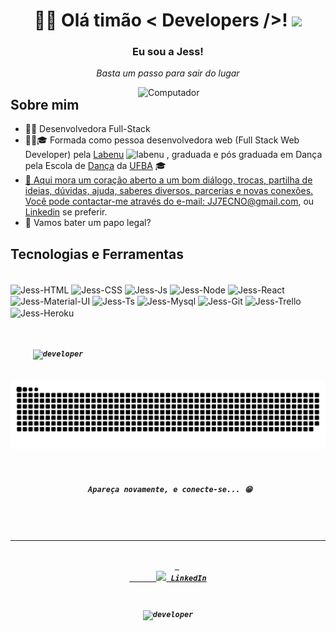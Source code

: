 
<div align='center'>
<h1 align='center'> 
  👋💎 Olá timão < Developers />! <img src="https://github.com/rajput2107/rajput2107/blob/master/Assets/Earth.gif" width="24px"/>

  <h3 align='center'> Eu sou a Jess!</h3>
  </h1>
 <p align='center'><i>Basta um passo para sair do lugar</i></p>
</div>


<img src="https://sp-ao.shortpixel.ai/client/to_webp,q_glossy,ret_img,w_800/https://deploystore.com.br/wp-content/uploads/2020/04/mulher-programando-capa.png" min-width="300px" max-width="300px" width="300px" align="right" alt="Computador">

## Sobre mim

- 🧑‍💻 Desenvolvedora Full-Stack
- 👩‍💻🎓 Formada como pessoa desenvolvedora web (Full Stack Web Developer) pela [Labenu](https://www.labenu.com.br/)  <img src="https://uploads-ssl.webflow.com/5e790d30d198385b09366d8f/5eab0f1225c2d474a92656df_fav2_LabeNu_.png" alt="labenu" width="30" height="30"/> </a>, graduada e pós graduada em Dança pela Escola de [Dança](http://www.danca.ufba.br/en) da [UFBA](https://www.ufba.br/) 🎓 <a href="https://www.labenu.com.br/" target="_blank">
- 💌 Aqui mora um coração aberto a um bom diálogo, trocas, partilha de ideias, dúvidas, ajuda, saberes diversos, parcerias e novas conexões. Você pode contactar-me através do e-mail: JJ7ECNO@gmail.com, ou [Linkedin](https://www.linkedin.com/in/jessica-damaceno/) se preferir. 
- 💬 Vamos bater um papo legal?

## Tecnologias e Ferramentas

<div style="display: inline_block"><br>
  <img align="center" alt="Jess-HTML" height="30" width="40" src="https://cdn.jsdelivr.net/gh/devicons/devicon/icons/html5/html5-original.svg">
  <img align="center" alt="Jess-CSS" height="30" width="40" src="https://cdn.jsdelivr.net/gh/devicons/devicon/icons/css3/css3-original.svg">
  <img align="center" alt="Jess-Js" height="30" width="40" src="https://cdn.jsdelivr.net/gh/devicons/devicon/icons/javascript/javascript-original.svg">
  <img align="center" alt="Jess-Node" height="30" width="40" src="https://cdn.jsdelivr.net/gh/devicons/devicon/icons/nodejs/nodejs-original.svg">
  <img align="center" alt="Jess-React" height="30" width="40" src="https://cdn.jsdelivr.net/gh/devicons/devicon/icons/react/react-original.svg">
  <img align="center" alt="Jess-Material-UI" height="30" width="40" src="https://cdn.jsdelivr.net/gh/devicons/devicon/icons/materialui/materialui-original.svg">
  <img align="center" alt="Jess-Ts" height="30" width="40" src="https://cdn.jsdelivr.net/gh/devicons/devicon/icons/typescript/typescript-original.svg">
  <img align="center" alt="Jess-Mysql" height="30" width="40" src="https://cdn.jsdelivr.net/gh/devicons/devicon/icons/mysql/mysql-original.svg">
  <img align="center" alt="Jess-Git" height="30" width="40" src="https://cdn.jsdelivr.net/gh/devicons/devicon/icons/git/git-original.svg">
  <img align="center" alt="Jess-Trello" height="30" width="40" src="https://cdn.jsdelivr.net/gh/devicons/devicon/icons/trello/trello-plain.svg">
  <img align="center" alt="Jess-Heroku" height="30" width="40" src="https://cdn.jsdelivr.net/gh/devicons/devicon/icons/heroku/heroku-plain.svg">
</div>

##

<!-- ![Snake animation](https://raw.githubusercontent.com/Platane/snk/output/github-contribution-grid-snake.svg) -->
<!--   </code> -->

 <h5 align='left'>
   <code>
     <img src="https://as2.ftcdn.net/v2/jpg/04/22/99/39/1000_F_422993928_XW7FZI9sFEnXpSq9lXXdNgYyfRqK4DVS.jpg" min-width="125px" max-width="125px" width="125px"  alt="developer">
   </code>
    <code align='right'>
 <img src="https://raw.githubusercontent.com/Platane/snk/output/github-contribution-grid-snake.svg" min-width="840px" max-width="840px" width="840px" align="right" alt="Computador">
  </code>
 </h5>
  
  <br/>
  
<code>
<h5 align="center">
  
<div align='center'>
  <p> Apareça novamente, e conecte-se... 😁</p>
</div>
  </code> 
<hr />

  <code>
    <a target="_blank" href="https://www.linkedin.com/in/jessica-damaceno/" title="LinkedIn"> 
      <img width="22" src="https://github.com/zumrudu-anka/zumrudu-anka/blob/master/images/linkedin.svg"> LinkedIn</a>
  </code>
</h5>
  <h5 align='center'><code><img src="https://img.freepik.com/vetores-gratis/rosto-sorridente-garota-africana-ok-gesto-de-mao-cuidados-com-a-pele-conceito-de-maquiagem-promove-feedback-apos-o-uso_550427-89.jpg" min-width="150px" max-width="150px" width="150px"  alt="developer"></code></h5>

